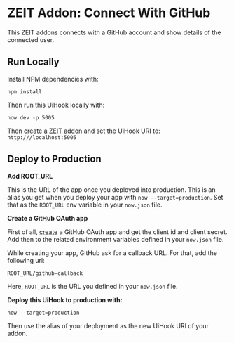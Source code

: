 # ZEIT Addon: Connect With GitHub

This ZEIT addons connects with a GitHub account and show details of the connected user.

## Run Locally

Install NPM dependencies with:

```
npm install
```

Then run this UiHook locally with:

```
now dev -p 5005
```

Then [create a ZEIT addon](https://zeit.co/docs/addons) and set the UiHook URI to: `http:///localhost:5005`

## Deploy to Production

**Add ROOT_URL**

This is the URL of the app once you deployed into production. This is an alias you get when you deploy your app with `now --target=production`.
Set that as the `ROOT_URL` env variable in your `now.json` file.

**Create a GitHub OAuth app**

First of all, [create](https://developer.github.com/apps/building-oauth-apps/creating-an-oauth-app/) a GitHub OAuth app and get the client id and client secret.
Add then to the related environment variables defined in your `now.json` file.

While creating your app, GitHub ask for a callback URL. For that, add the following url:

```
ROOT_URL/github-callback
```
Here, `ROOT_URL` is the URL you defined in your `now.json` file.

**Deploy this UiHook to production with:**

```
now --target=production
```

Then use the alias of your deployment as the new UiHook URI of your addon.
